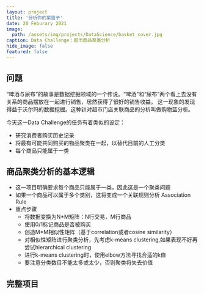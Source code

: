 ```yaml
---
layout: project
title: '分析你的菜篮子'
date: 20 Feburary 2021
image:  
  path: /assets/img/projects/DataScience/basket_cover.jpg
caption: Data Challenge：超市商品聚类分析
hide_image: false
featured: false
---
```

## 问题
“啤酒与尿布”的故事是数据挖掘领域的一个传说。“啤酒”和“尿布”两个看上去没有关系的商品摆放在一起进行销售，居然获得了很好的销售收益。
这一现象的发现得益于沃尔玛的数据挖掘。这种针对超市门店关联商品的分析叫做购物篮分析。

今天这一Data Challenge的任务有着类似的设定：
- 研究消费者购买历史记录
- 将最有可能共同购买的物品聚类在一起，以替代目前的人工分类
- 每个商品只能属于一类

## 商品聚类分析的基本逻辑
- 这一项目明确要求每个商品只能属于一类，因此这是一个聚类问题
- 如果一个商品可以属于多个类别，这将变成一个关联规则分析 Association Rule
- 重点步骤
  - 将数据变换为N*M矩阵：N行交易，M行商品
  - 使用0/1标记商品是否被购买
  - 创造M*M相似性矩阵（基于correlation或者cosine similarity）
  - 对相似性矩阵进行聚类分析，先考虑k-means clustering,如果表现不好再尝试hierarchical clustering
  - 进行k-means clustering时，使用elbow方法寻找合适的k值
  - 要注意分类数目不能太多或太少，否则聚类将失去价值


## 完整项目
<script src="https://gist.github.com/chuanluchen/757cc0fda439229699c0a0d0211587ee.js"></script>
